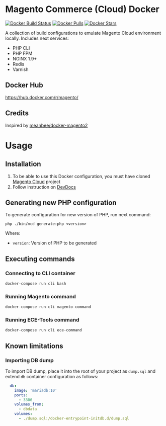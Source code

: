 # Magento Commerce (Cloud) Docker

[![Docker Build Status][ico-dockerbuild]][link-dockerhub]
[![Docker Pulls][ico-downloads]][link-dockerhub]
[![Docker Stars][ico-dockerstars]][link-dockerhub]

A collection of build configurations to emulate Magento Cloud environment locally. Includes next services:

- PHP CLI
- PHP FPM
- NGINX 1.9+
- Redis
- Varnish

## Docker Hub

https://hub.docker.com/r/magento/

## Credits

Inspired by [meanbee/docker-magento2](https://github.com/meanbee/docker-magento2)

# Usage

## Installation

1. To be able to use this Docker configuration, you must have cloned [Magento Cloud](https://github.com/magento/magento-cloud)  project
1. Follow instruction on [DevDocs](https://devdocs.magento.com/guides/v2.2/cloud/reference/docker-config.html)

## Generating new PHP configuration

To generate configuration for new version of PHP, run next command:

```
php ./bin/mcd generate:php <version>
```

Where:

- `version`: Version of PHP to be generated

## Executing commands

### Connecting to CLI container

```bash
docker-compose run cli bash
```

### Running Magento command

```bash
docker-compose run cli magento-command
```

### Running ECE-Tools command

```bash
docker-compose run cli ece-command
```

[ico-dockerbuild]: https://img.shields.io/docker/build/magento/magento-cloud-docker-php.svg?style=flat-square
[ico-downloads]: https://img.shields.io/docker/pulls/magento/magento-cloud-docker-php.svg?style=flat-square
[ico-dockerstars]: https://img.shields.io/docker/stars/magento/magento-cloud-docker-php.svg?style=flat-square

[link-dockerhub]: https://hub.docker.com/r/magento/magento-cloud-docker-php

## Known limitations

### Importing DB dump

To import DB dump, place it into the root of your project as `dump.sql` and extend `db` container configuration as follows:

```yaml
  db:
    image: 'mariadb:10'
    ports:
      - 3306
    volumes_from:
      - dbdata
    volumes:
      - ./dump.sql:/docker-entrypoint-initdb.d/dump.sql
```
